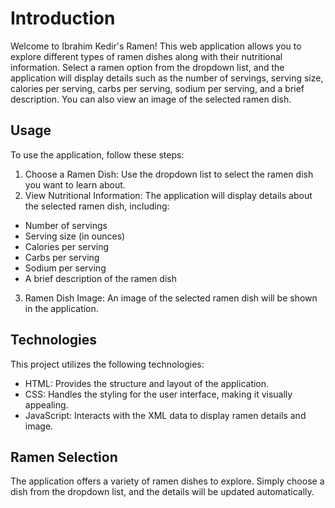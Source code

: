# Introduction
Welcome to Ibrahim Kedir's Ramen! This web application allows you to explore different types of ramen dishes along with their nutritional information. Select a ramen option from the dropdown list, and the application will display details such as the number of servings, serving size, calories per serving, carbs per serving, sodium per serving, and a brief description. You can also view an image of the selected ramen dish.

## Usage
To use the application, follow these steps:

1. Choose a Ramen Dish: Use the dropdown list to select the ramen dish you want to learn about.
2. View Nutritional Information: The application will display details about the selected ramen dish, including:
- Number of servings
- Serving size (in ounces)
- Calories per serving
- Carbs per serving
- Sodium per serving
- A brief description of the ramen dish
3. Ramen Dish Image: An image of the selected ramen dish will be shown in the application.

## Technologies
This project utilizes the following technologies:
- HTML: Provides the structure and layout of the application.
- CSS: Handles the styling for the user interface, making it visually appealing.
- JavaScript: Interacts with the XML data to display ramen details and image.

## Ramen Selection
The application offers a variety of ramen dishes to explore. Simply choose a dish from the dropdown list, and the details will be updated automatically.
